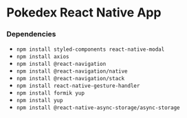 # Pokedex React Native App

### Dependencies
- `npm install styled-components react-native-modal`
- `npm install axios`
- `npm install @react-navigation`
- `npm install @react-navigation/native`
- `npm install @react-navigation/stack`
- `npm install react-native-gesture-handler`
- `npm install formik yup`
- `npm install yup`
- `npm install @react-native-async-storage/async-storage`